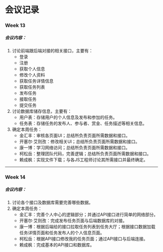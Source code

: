 # 会议记录

### Week 13

##### 会议内容：

1. 讨论前端跟后端对接的相关接口，主要有：
   - 登录
   - 注册
   - 获取个人信息
   - 修改个人资料
   - 获取任务详情信息
   - 获取任务列表
   - 发布任务
   - 接取任务
   - 提交任务
2. 讨论数据库储存信息，主要有：
   - 用户表：存储用户的个人信息及发布和参加的任务。
   - 任务表：存储任务的发布人、参与者、赏金、任务描述等相关信息。
3. 确定本周任务：
   - 金汇丰：审核各页面UI；总结所负责页面所需数据和接口。
   - 开塞尔·艾则孜：修改相关UI；总结所负责页面所需数据和接口。
   - 康一博：学习网络访问；总结所负责页面所需数据和接口。
   - 柯松岳：整理团队代码，完善逻辑；总结所负责页面所需数据和接口。
   - 赖成枫：实现文件下载；与各JS工程师讨论其所需接口并最终确定。

------

### Week 14

##### 会议内容：

1. 讨论各个接口及数据库需要完善哪些数据。
2. 确定本周任务：
   - 金汇丰：完善个人中心的逻辑部分；并通过API接口进行简单的网络部分。
   - 开塞尔·艾则孜：完成发布任务页面与后端数据库的对接。
   - 康一博：根据后端给的接口拉取任务列表到任务大厅；根据接口数据加载任务详情页面和任务发布人的个人信息页面。
   - 柯松岳：根据API接口修改我的任务页面；通过API接口与后端连接。
   - 赖成枫：完成基本的API接口和数据库。